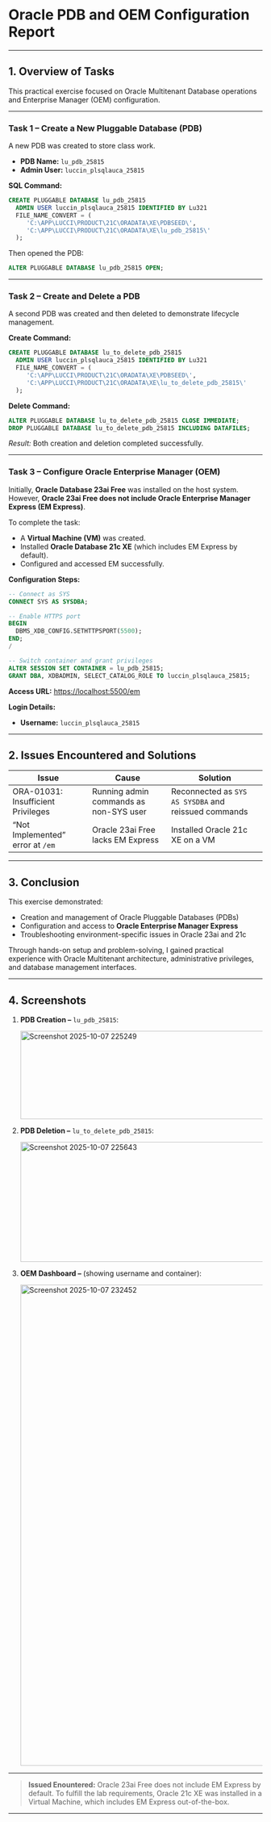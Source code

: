 # Oracle PDB and OEM Configuration Report

---

## 1. Overview of Tasks

This practical exercise focused on Oracle Multitenant Database operations and Enterprise Manager (OEM) configuration.

---

### Task 1 – Create a New Pluggable Database (PDB)

A new PDB was created to store class work.

- **PDB Name:** `lu_pdb_25815`  
- **Admin User:** `luccin_plsqlauca_25815`  

**SQL Command:**
```sql
CREATE PLUGGABLE DATABASE lu_pdb_25815
  ADMIN USER luccin_plsqlauca_25815 IDENTIFIED BY Lu321
  FILE_NAME_CONVERT = (
     'C:\APP\LUCCI\PRODUCT\21C\ORADATA\XE\PDBSEED\',
     'C:\APP\LUCCI\PRODUCT\21C\ORADATA\XE\lu_pdb_25815\'
  );
````

Then opened the PDB:

```sql
ALTER PLUGGABLE DATABASE lu_pdb_25815 OPEN;
```

---

### Task 2 – Create and Delete a PDB

A second PDB was created and then deleted to demonstrate lifecycle management.

**Create Command:**

```sql
CREATE PLUGGABLE DATABASE lu_to_delete_pdb_25815
  ADMIN USER luccin_plsqlauca_25815 IDENTIFIED BY Lu321
  FILE_NAME_CONVERT = (
     'C:\APP\LUCCI\PRODUCT\21C\ORADATA\XE\PDBSEED\',
     'C:\APP\LUCCI\PRODUCT\21C\ORADATA\XE\lu_to_delete_pdb_25815\'
  );
```

**Delete Command:**

```sql
ALTER PLUGGABLE DATABASE lu_to_delete_pdb_25815 CLOSE IMMEDIATE;
DROP PLUGGABLE DATABASE lu_to_delete_pdb_25815 INCLUDING DATAFILES;
```

*Result:* Both creation and deletion completed successfully.

---

### Task 3 – Configure Oracle Enterprise Manager (OEM)

Initially, **Oracle Database 23ai Free** was installed on the host system.
However, **Oracle 23ai Free does not include Oracle Enterprise Manager Express (EM Express)**.

To complete the task:

* A **Virtual Machine (VM)** was created.
* Installed **Oracle Database 21c XE** (which includes EM Express by default).
* Configured and accessed EM successfully.

**Configuration Steps:**

```sql
-- Connect as SYS
CONNECT SYS AS SYSDBA;

-- Enable HTTPS port
BEGIN
  DBMS_XDB_CONFIG.SETHTTPSPORT(5500);
END;
/

-- Switch container and grant privileges
ALTER SESSION SET CONTAINER = lu_pdb_25815;
GRANT DBA, XDBADMIN, SELECT_CATALOG_ROLE TO luccin_plsqlauca_25815;
```

**Access URL:** [https://localhost:5500/em](https://localhost:5500/em)

**Login Details:**

* **Username:** `luccin_plsqlauca_25815`

---

## 2. Issues Encountered and Solutions

| **Issue**                          | **Cause**                              | **Solution**                                         |
| ---------------------------------- | -------------------------------------- | ---------------------------------------------------- |
| ORA-01031: Insufficient Privileges | Running admin commands as non-SYS user | Reconnected as `SYS AS SYSDBA` and reissued commands |
| “Not Implemented” error at `/em`   | Oracle 23ai Free lacks EM Express      | Installed Oracle 21c XE on a VM                      |

---

## 3. Conclusion

This exercise demonstrated:

* Creation and management of Oracle Pluggable Databases (PDBs)
* Configuration and access to **Oracle Enterprise Manager Express**
* Troubleshooting environment-specific issues in Oracle 23ai and 21c

Through hands-on setup and problem-solving, I gained practical experience with Oracle Multitenant architecture, administrative privileges, and database management interfaces.

---

## 4. Screenshots

1. **PDB Creation –** `lu_pdb_25815`:

   <img width="779" height="175" alt="Screenshot 2025-10-07 225249" src="https://github.com/user-attachments/assets/651aaf5b-942c-47b1-8a63-f4f367e65989" />

3. **PDB Deletion –** `lu_to_delete_pdb_25815`:
 
   <img width="629" height="238" alt="Screenshot 2025-10-07 225643" src="https://github.com/user-attachments/assets/2d643f7a-aacb-4243-89f5-84ddfd57b219" />

5. **OEM Dashboard –** (showing username and container):

   <img width="1522" height="954" alt="Screenshot 2025-10-07 232452" src="https://github.com/user-attachments/assets/588f24c6-5b88-4b04-ab89-00ba89c59a97" />
---

> **Issued Enountered:** Oracle 23ai Free does not include EM Express by default. To fulfill the lab requirements, Oracle 21c XE was installed in a Virtual Machine, which includes EM Express out-of-the-box.

---
